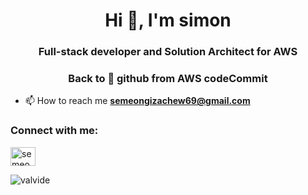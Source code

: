 <h1 align="center">Hi 👋, I'm simon</h1>
<h3 align="center">Full-stack developer and Solution Architect for AWS </h3>
<h3 align="center">Back to 💖 github from AWS codeCommit </h3>




- 📫 How to reach me **semeongizachew69@gmail.com**

<h3 align="left">Connect with me:</h3>
<p align="left">
<a href="https://linkedin.com/in/semeon gizachew" target="blank"><img align="center" src="https://raw.githubusercontent.com/rahuldkjain/github-profile-readme-generator/master/src/images/icons/Social/linked-in-alt.svg" alt="semeon gizachew" height="30" width="40" /></a>
</p>



<p><img align="center" src="https://github-readme-stats.vercel.app/api/top-langs?username=valvide&show_icons=true&locale=en&layout=compact" alt="valvide" /></p>

